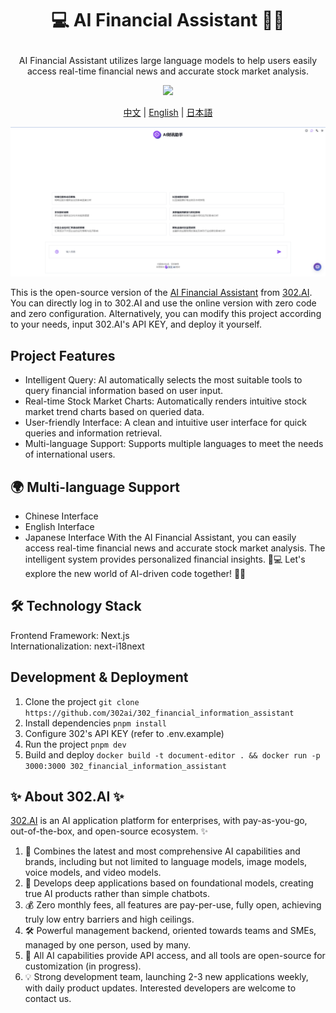 # <p align="center">💻 AI Financial Assistant 🚀✨</p>

<p align="center">AI Financial Assistant utilizes large language models to help users easily access real-time financial news and accurate stock market analysis.</p>

<p align="center"><a href="https://302.ai/tools/finance/" target="blank"><img src="https://file.302.ai/gpt/imgs/github/20250102/72a57c4263944b73bf521830878ae39a.png" /></a></p >

<p align="center"><a href="README_zh.md">中文</a> | <a href="README.md">English</a> | <a href="README_ja.md">日本語</a></p>


![Interface Preview](docs/preview.png)    


This is the open-source version of the [AI Financial Assistant](https://302.ai/tools/finance/) from [302.AI](https://302.ai).
You can directly log in to 302.AI and use the online version with zero code and zero configuration.
Alternatively, you can modify this project according to your needs, input 302.AI's API KEY, and deploy it yourself.

## Project Features
- Intelligent Query: AI automatically selects the most suitable tools to query financial information based on user input.
- Real-time Stock Market Charts: Automatically renders intuitive stock market trend charts based on queried data.
- User-friendly Interface: A clean and intuitive user interface for quick queries and information retrieval.
- Multi-language Support: Supports multiple languages to meet the needs of international users.

## 🌍 Multi-language Support
- Chinese Interface
- English Interface
- Japanese Interface
With the AI Financial Assistant, you can easily access real-time financial news and accurate stock market analysis. The intelligent system provides personalized financial insights. 🎉💻 Let's explore the new world of AI-driven code together! 🌟🚀

## 🛠️ Technology Stack
Frontend Framework: Next.js <br>
Internationalization: next-i18next <br>

## Development & Deployment
1. Clone the project `git clone https://github.com/302ai/302_financial_information_assistant`
2. Install dependencies `pnpm install`
3. Configure 302's API KEY (refer to .env.example)
4. Run the project `pnpm dev`
5. Build and deploy `docker build -t document-editor . && docker run -p 3000:3000 302_financial_information_assistant`

## ✨ About 302.AI ✨
[302.AI](https://302.ai) is an AI application platform for enterprises, with pay-as-you-go, out-of-the-box, and open-source ecosystem. ✨
1. 🧠 Combines the latest and most comprehensive AI capabilities and brands, including but not limited to language models, image models, voice models, and video models.
2. 🚀 Develops deep applications based on foundational models, creating true AI products rather than simple chatbots.
3. 💰 Zero monthly fees, all features are pay-per-use, fully open, achieving truly low entry barriers and high ceilings.
4. 🛠 Powerful management backend, oriented towards teams and SMEs, managed by one person, used by many.
5. 🔗 All AI capabilities provide API access, and all tools are open-source for customization (in progress).
6. 💡 Strong development team, launching 2-3 new applications weekly, with daily product updates. Interested developers are welcome to contact us.